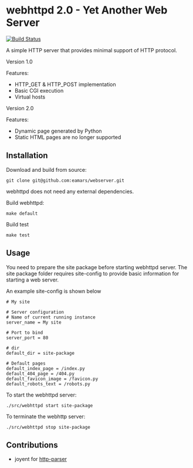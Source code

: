 webhttpd 2.0 - Yet Another Web Server
===========

[![Build Status](https://travis-ci.org/eamars/webserver.svg?branch=master)](https://travis-ci.org/eamars/webserver)

A simple HTTP server that provides minimal support of HTTP protocol.

Version 1.0

Features:
- HTTP_GET & HTTP_POST implementation
- Basic CGI execution
- Virtual hosts

Version 2.0

Features:
- Dynamic page generated by Python
- Static HTML pages are no longer supported


Installation
------------

Download and build from source:

    git clone git@github.com:eamars/webserver.git

webhttpd does not need any external dependencies.

Build webhttpd:

    make default

Build test

    make test

Usage
-----

You need to prepare the site package before starting webhttpd server. The site package folder requires site-config to provide basic information for starting a web server.

An example site-config is shown below

```dosini
# My site

# Server configuration
# Name of current running instance
server_name = My site

# Port to bind
server_port = 80

# dir
default_dir = site-package

# Default pages
default_index_page = /index.py
default_404_page = /404.py
default_favicon_image = /favicon.py
default_robots_text = /robots.py
```

To start the webhttpd server:

    ./src/webhttpd start site-package

To terminate the webhttp server:

    ./src/webhttpd stop site-package


Contributions
-------------

- joyent for [http-parser](https://github.com/joyent/http-parser)
